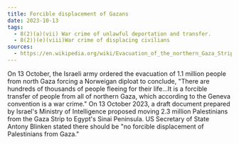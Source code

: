 ```yaml
---
title: Forcible displacement of Gazans
date: 2023-10-13
tags:
  - 8(2)(a)(vii) War crime of unlawful deportation and transfer.
  - 8(2))(e)(viii)War crime of displacing civilians
sources:
  - https://en.wikipedia.org/wiki/Evacuation_of_the_northern_Gaza_Strip
---
```

On 13 October, the Israeli army ordered the evacuation of 1.1 million people from north Gaza forcing a Norweigan diploat to conclude, "There are hundreds of thousands of people fleeing for their life…It is a forcible transfer of people from all of northern Gaza, which according to the Geneva convention is a war crime." On 13 October 2023, a draft document prepared by Israel's Ministry of Intelligence proposed moving 2.3 million Palestinians from the Gaza Strip to Egypt's Sinai Peninsula. US Secretary of State Antony Blinken stated there should be "no forcible displacement of Palestinians from Gaza."